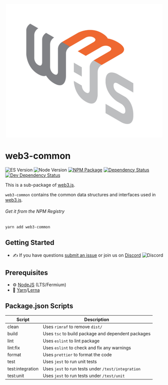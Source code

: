 <p align="center">
  <img src="assets/logo/web3js.jpg" width="500" alt="web3.js" />
</p>

# web3-common

![ES Version](https://img.shields.io/badge/ES-2020-yellow)
![Node Version](https://img.shields.io/badge/node-14.x-green)
[![NPM Package][npm-image]][npm-url]
[![Dependency Status][deps-image]][deps-url]
[![Dev Dependency Status][deps-dev-image]][deps-dev-url]

This is a sub-package of [web3.js][repo].

`web3-common` contains the common data structures and interfaces used in [web3.js][repo].

###### Get it from the NPM Registry

```bash
yarn add web3-common
```

## Getting Started

-   :writing_hand: If you have questions [submit an issue](https://github.com/ChainSafe/web3.js/issues/new) or join us on [Discord](https://discord.gg/yjyvFRP)
    ![Discord](https://img.shields.io/discord/593655374469660673.svg?label=Discord&logo=discord)

## Prerequisites

-   :gear: [NodeJS](https://nodejs.org/) (LTS/Fermium)
-   :toolbox: [Yarn](https://yarnpkg.com/)/[Lerna](https://lerna.js.org/)

## Package.json Scripts

| Script           | Description                                        |
| ---------------- | -------------------------------------------------- |
| clean            | Uses `rimraf` to remove `dist/`                    |
| build            | Uses `tsc` to build package and dependent packages |
| lint             | Uses `eslint` to lint package                      |
| lint:fix         | Uses `eslint` to check and fix any warnings        |
| format           | Uses `prettier` to format the code                 |
| test             | Uses `jest` to run unit tests                      |
| test:integration | Uses `jest` to run tests under `/test/integration` |
| test:unit        | Uses `jest` to run tests under `/test/unit`        |

[docs]: http://web3js.readthedocs.io/en/4.0/
[repo]: https://github.com/ethereum/web3.js
[npm-image]: https://img.shields.io/npm/v/web3-common.svg
[npm-url]: https://npmjs.org/packages/web3-common
[deps-image]: https://david-dm.org/ethereum/web3.js/4.x/status.svg?path=packages/web3-common
[deps-url]: https://david-dm.org/ethereum/web3.js/4.x?path=packages/web3-common
[deps-dev-image]: https://david-dm.org/ethereum/web3.js/4.x/dev-status.svg?path=packages/web3-common
[deps-dev-url]: https://david-dm.org/ethereum/web3.js/4.x?type=dev&path=packages/web3-common
